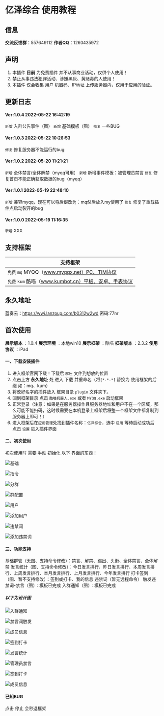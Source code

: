 # 亿泽综合 使用教程

## 信息

**交流反馈群**：557649112
**作者QQ**：1260435972

## 声明

1. 本插件 **目前** 为免费插件 并不从事商业活动，仅供个人使用！
2. 禁止从事违法犯罪活动、涉嫌黑灰、黄赌毒的人使用！
3. 本插件 仅会收集 用户 机器码、IP地址 上传服务器内，仅用于应用的验证。

## 更新日志

#### Ver:1.0.4 2022-05-22 16:42:19
`新增` 入群公告事件（图）
`新增` 基础模板（图）
`修复` 一些BUG

#### Ver:1.0.3 2022-05-22 10:26:53
`修复` 修复服务器不能运行的bug

#### Ver:1.0.2 2022-05-20 11:21:21
`新增` 全体禁言/全体解禁（myqq可用）
`新增` 新增事件模板：被管理员禁言
`修复` 修复首页不能正确获取数据的bug（myqq）

#### Ver:1.0.1 2022-05-19 22:48:10
`新增` 兼容myqq，现在可以将后缀改为：mq然后放入my使用了
`修复` 修复了重载插件点启动裂开的bug

#### Ver:1.0.0 2022-05-19 11:16:35
`新增` XXX

## 支持框架

| 支持框架 |
| -- |
|  `免费` `mq` MYQQ（www.myqqx.net）PC、TIM协议 |
|  `免费` `kum` 酷喵（www.kumbot.cn）平板、安卓、手表协议 |

## 永久地址
蓝奏云：https://wwi.lanzoup.com/b0312w2wd 密码:77nr


## 首次使用
**展示版本** ：1.0.4
**展示环境** ：本地win10
**展示框架** ：酷喵
**框架版本** ：2.3.2
**使用协议** ：iPad

#### 一、下载安装插件

1. 进入框架官网下载！下载后 `解压` 文件到想放的位置
2. 点击上方 **永久地址** 处 进入 下载 并重命名（将`[*.*.*]` 替换为 使用框架的后缀 如：mq、kum）
3. 将改好名字的插件放入 框架目录 `plugin` 文件夹下。
4. 回到框架目录 点击 `酷喵机器人.exe` 或者 `MYQQ.exe` 启动框架
5. 正常登录（注意：如果是在服务器操作且服务器地址和用户不在一个区域，那么可能不能扫码，这时候需要在本机登录上框架后将整一个框架文件都复制到服务器上即可！）
6. 进入框架后在`应用管理`处找到插件名称：`亿泽综合`，选中 `启用` 等待启动成功后 点击 `设置` 进入插件界面

#### 二、初次使用

初次使用时 需要 手动 初始化 以下 界面的东西！

![基础](https://s2.loli.net/2022/05/23/IhBrQ9dbaN8CnLj.png)

![指令](https://s2.loli.net/2022/05/23/FsHOfX5y1Gkdjzr.png)

![分群](https://s2.loli.net/2022/05/23/Jq1dPUMYuZycf59.png)

![群配置](https://s2.loli.net/2022/05/23/Ltkdhq38O15iMXZ.png)

![用户](https://s2.loli.net/2022/05/23/2FcswYRLmAhBQ9y.png)

![添加用户](https://s2.loli.net/2022/05/23/vrhzN7uwysKBMcE.png)

![违禁词](https://s2.loli.net/2022/05/23/Xdk3USPRJlBETav.png)

![添加违禁词](https://s2.loli.net/2022/05/23/v2lHqiemMRNyrzh.png)

#### 三、功能支持

基础群管（无图、支持命令修改）：禁言、解禁、踢出、头衔、全体禁言、全体解禁
发言统计（图、支持命令修改）：今日发言排行、昨日发言排行、本周发言排行、上周发言排行、本月发言排行、上月发言排行、今年发言排行
打卡签到（图、暂不支持修改）：签到或打卡、我的信息
违禁词（暂无远程命令）
触发违禁词-禁言（图）：模板已完成
入群通知（图）：模板已完成

##### 以下为设计图

![入群通知](https://s2.loli.net/2022/05/23/sVz5Udof6RTAuGP.png)

![禁言词触发](https://s2.loli.net/2022/05/23/Mspr4lzAuekvVmS.png)

![成员信息](https://s2.loli.net/2022/05/23/HQpTPi7voSmWAbw.png)

![签到打卡](https://s2.loli.net/2022/05/23/Xcme4p1rIsgn9Wh.png)

![发言统计](https://s2.loli.net/2022/05/23/Jvu9ntHlcjfzLpW.png)

![管理员禁言](https://s2.loli.net/2022/05/23/i3TW9UEux7V5ovh.png)

![签到打卡](https://s2.loli.net/2022/05/23/eDJRSubMqwOcEGm.png)

![成员信息](https://s2.loli.net/2022/05/23/WT7RYitjBbSqVmu.png)

#### 已知BUG
点击 停止 会秒退框架